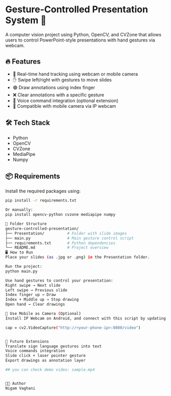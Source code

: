 # Gesture-Controlled Presentation System 🎯

A computer vision project using Python, OpenCV, and CVZone that allows users to control PowerPoint-style presentations with hand gestures via webcam.

## 🔥 Features

- 📸 Real-time hand tracking using webcam or mobile camera
- ✋ Swipe left/right with gestures to move slides
- 🟢 Draw annotations using index finger
- ❌ Clear annotations with a specific gesture
- 🎤 Voice command integration (optional extension)
- 📱 Compatible with mobile camera via IP webcam

## 🛠️ Tech Stack

- Python
- OpenCV
- CVZone
- MediaPipe
- Numpy

## 📦 Requirements

Install the required packages using:

```bash
pip install -r requirements.txt

Or manually:
pip install opencv-python cvzone mediapipe numpy

📁 Folder Structure
gesture-controlled-presentation/
├── Presentation/          # Folder with slide images
├── main.py                # Main gesture control script
├── requirements.txt       # Python dependencies
└── README.md              # Project overview
🖥️ How to Run
Place your slides (as .jpg or .png) in the Presentation folder.

Run the project:
python main.py

Use hand gestures to control your presentation:
Right swipe → Next slide
Left swipe → Previous slide
Index finger up → Draw
Index + Middle up → Stop drawing
Open hand → Clear drawings

📱 Use Mobile as Camera (Optional)
Install IP Webcam on Android, and connect with this script by updating:

cap = cv2.VideoCapture("http://<your-phone-ip>:8080/video")


🚀 Future Extensions
Translate sign language gestures into text
Voice commands integration
Slide click + laser pointer gesture
Export drawings as annotation layer

## you can check demo video: sample.mp4


🧑‍💻 Author
Nigam Vaghani

```

